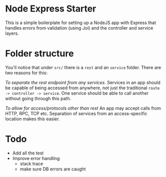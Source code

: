 # Node Express Starter

This is a simple boilerplate for setting up a NodeJS app with Express that handles errors from validation (using Joi) and the controller and service layers.

# Folder structure

You'll notice that under `src/` there is a `rest` and an `service` folder. There are two reasons for this:

*To separate the rest endpoint from any services.*
Services in an app should be capable of being accessed from anywhere, not just the traditional `route -> controller -> service`. One service should be able to call another without going through this path.

*To allow for access/protocols other than rest*
An app may accept calls from HTTP, RPC, TCP etc. Separation of services from an access-specific location makes this easier.


# Todo

* Add all the test
* Improve error handling
  - stack trace
  - make sure DB errors are caught
